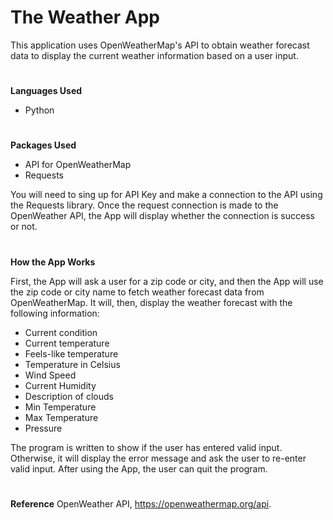 # The Weather App

This application uses OpenWeatherMap's API to obtain weather forecast data to display the current weather information based on a user input.

#
**Languages Used**

- Python

#
**Packages Used**

- API for OpenWeatherMap
- Requests

You will need to sing up for API Key and make a connection to the API using the Requests library. Once the request connection is made to the OpenWeather API, the App will display whether the connection is success or not.

#
**How the App Works**

First, the App will ask a user for a zip code or city, and then the App will use the zip code or city name to fetch weather forecast data from OpenWeatherMap. It will, then, display the weather forecast with the following information:

- Current condition
- Current temperature
- Feels-like temperature
- Temperature in Celsius
- Wind Speed
- Current Humidity
- Description of clouds
- Min Temperature
- Max Temperature
- Pressure

The program is written to show if the user has entered valid input. Otherwise, it will display the error message and ask the user to re-enter valid input. After using the App, the user can quit the program.

#
**Reference**
OpenWeather API, https://openweathermap.org/api.
